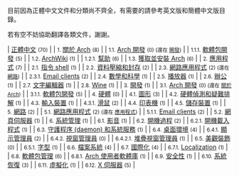 目前因為正體中文文件和分類尚不齊全，有需要的請參考英文版和簡體中文版目錄。

若有空不妨協助翻譯各類文件，謝謝。

| [正體中文](/index.php/Category:%E6%AD%A3%E9%AB%94%E4%B8%AD%E6%96%87 "Category:正體中文") <small>(70)</small> |
| <small>1.</small> [關於 Arch](/index.php/Category:About_Arch_(%E6%AD%A3%E9%AB%94%E4%B8%AD%E6%96%87) "Category:About Arch (正體中文)") <small>(8)</small> |
| <small>1.1.</small> [Arch 開發](/index.php/Category:Arch_development_(%E6%AD%A3%E9%AB%94%E4%B8%AD%E6%96%87) "Category:Arch development (正體中文)") <small>(0) (還在 [開發](/index.php/Category:Development_(%E6%AD%A3%E9%AB%94%E4%B8%AD%E6%96%87) "Category:Development (正體中文)"))</small> |
| <small>1.1.1.</small> [軟體包開發](/index.php/Category:Package_development_(%E6%AD%A3%E9%AB%94%E4%B8%AD%E6%96%87) "Category:Package development (正體中文)") <small>(5)</small> |
| <small>1.2.</small> [ArchWiki](/index.php/Category:ArchWiki_(%E6%AD%A3%E9%AB%94%E4%B8%AD%E6%96%87) "Category:ArchWiki (正體中文)") <small>(1)</small> |
| <small>1.2.1.</small> [幫助](/index.php/Category:Help_(%E6%AD%A3%E9%AB%94%E4%B8%AD%E6%96%87) "Category:Help (正體中文)") <small>(6)</small> |
| <small>1.3.</small> [獲取並安裝 Arch](/index.php/Category:Getting_and_installing_Arch_(%E6%AD%A3%E9%AB%94%E4%B8%AD%E6%96%87) "Category:Getting and installing Arch (正體中文)") <small>(6)</small> |
| <small>2.</small> [應用程式](/index.php/Category:Applications_(%E6%AD%A3%E9%AB%94%E4%B8%AD%E6%96%87) "Category:Applications (正體中文)") <small>(7)</small> |
| <small>2.1.</small> [指令 shell](/index.php/Category:Command_shells_(%E6%AD%A3%E9%AB%94%E4%B8%AD%E6%96%87) "Category:Command shells (正體中文)") <small>(1)</small> |
| <small>2.2.</small> [資料壓縮和封存](/index.php/Category:Data_compression_and_archiving_(%E6%AD%A3%E9%AB%94%E4%B8%AD%E6%96%87) "Category:Data compression and archiving (正體中文)") <small>(2)</small> |
| <small>2.3.</small> [網路應用程式](/index.php/Category:Internet_applications_(%E6%AD%A3%E9%AB%94%E4%B8%AD%E6%96%87) "Category:Internet applications (正體中文)") <small>(2) (還在 [網路](/index.php/Category:Networking_(%E6%AD%A3%E9%AB%94%E4%B8%AD%E6%96%87) "Category:Networking (正體中文)"))</small> |
| <small>2.3.1.</small> [Email clients](/index.php/Category:Email_clients_(%E6%AD%A3%E9%AB%94%E4%B8%AD%E6%96%87) "Category:Email clients (正體中文)") <small>(2)</small> |
| <small>2.4.</small> [數學和科學](/index.php/Category:Mathematics_and_science_(%E6%AD%A3%E9%AB%94%E4%B8%AD%E6%96%87) "Category:Mathematics and science (正體中文)") <small>(1)</small> |
| <small>2.5.</small> [播放器](/index.php/Category:Multimedia_players_(%E6%AD%A3%E9%AB%94%E4%B8%AD%E6%96%87) "Category:Multimedia players (正體中文)") <small>(1)</small> |
| <small>2.6.</small> [辦公](/index.php/Category:Office_(%E6%AD%A3%E9%AB%94%E4%B8%AD%E6%96%87) "Category:Office (正體中文)") <small>(1)</small> |
| <small>2.7.</small> [文字編輯器](/index.php/Category:Text_editors_(%E6%AD%A3%E9%AB%94%E4%B8%AD%E6%96%87) "Category:Text editors (正體中文)") <small>(1)</small> |
| <small>2.8.</small> [Wine](/index.php/Category:Wine_(%E6%AD%A3%E9%AB%94%E4%B8%AD%E6%96%87) "Category:Wine (正體中文)") <small>(1)</small> |
| <small>3.</small> [開發](/index.php/Category:Development_(%E6%AD%A3%E9%AB%94%E4%B8%AD%E6%96%87) "Category:Development (正體中文)") <small>(1)</small> |
| <small>3.1.</small> [Arch 開發](/index.php/Category:Arch_development_(%E6%AD%A3%E9%AB%94%E4%B8%AD%E6%96%87) "Category:Arch development (正體中文)") <small>(0) (還在 [關於 Arch](/index.php/Category:About_Arch_(%E6%AD%A3%E9%AB%94%E4%B8%AD%E6%96%87) "Category:About Arch (正體中文)"))</small> |
| <small>3.1.1.</small> [軟體包開發](/index.php/Category:Package_development_(%E6%AD%A3%E9%AB%94%E4%B8%AD%E6%96%87) "Category:Package development (正體中文)") <small>(5)</small> |
| <small>4.</small> [硬體](/index.php/Category:Hardware_(%E6%AD%A3%E9%AB%94%E4%B8%AD%E6%96%87) "Category:Hardware (正體中文)") <small>(0)</small> |
| <small>4.1.</small> [圖形](/index.php/Category:Graphics_(%E6%AD%A3%E9%AB%94%E4%B8%AD%E6%96%87) "Category:Graphics (正體中文)") <small>(3)</small> |
| <small>4.2.</small> [硬體偵測和疑難排解](/index.php/Category:Hardware_detection_and_troubleshooting_(%E6%AD%A3%E9%AB%94%E4%B8%AD%E6%96%87) "Category:Hardware detection and troubleshooting (正體中文)") <small>(1)</small> |
| <small>4.3.</small> [輸入裝置](/index.php/Category:Input_devices_(%E6%AD%A3%E9%AB%94%E4%B8%AD%E6%96%87) "Category:Input devices (正體中文)") <small>(1)</small> |
| <small>4.3.1.</small> [滑鼠](/index.php/Category:Mice_(%E6%AD%A3%E9%AB%94%E4%B8%AD%E6%96%87) "Category:Mice (正體中文)") <small>(2)</small> |
| <small>4.4.</small> [印表機](/index.php/Category:Printers_(%E6%AD%A3%E9%AB%94%E4%B8%AD%E6%96%87) "Category:Printers (正體中文)") <small>(1)</small> |
| <small>4.5.</small> [儲存裝置](/index.php/Category:Storage_(%E6%AD%A3%E9%AB%94%E4%B8%AD%E6%96%87) "Category:Storage (正體中文)") <small>(1)</small> |
| <small>5.</small> [網路](/index.php/Category:Networking_(%E6%AD%A3%E9%AB%94%E4%B8%AD%E6%96%87) "Category:Networking (正體中文)") <small>(2)</small> |
| <small>5.1.</small> [網路應用程式](/index.php/Category:Internet_applications_(%E6%AD%A3%E9%AB%94%E4%B8%AD%E6%96%87) "Category:Internet applications (正體中文)") <small>(2) (還在 [應用程式](/index.php/Category:Applications_(%E6%AD%A3%E9%AB%94%E4%B8%AD%E6%96%87) "Category:Applications (正體中文)"))</small> |
| <small>5.1.1.</small> [Email clients](/index.php/Category:Email_clients_(%E6%AD%A3%E9%AB%94%E4%B8%AD%E6%96%87) "Category:Email clients (正體中文)") <small>(2)</small> |
| <small>5.2.</small> [網頁伺服器](/index.php/Category:Web_server_(%E6%AD%A3%E9%AB%94%E4%B8%AD%E6%96%87) "Category:Web server (正體中文)") <small>(1)</small> |
| <small>6.</small> [系統管理](/index.php/Category:System_administration_(%E6%AD%A3%E9%AB%94%E4%B8%AD%E6%96%87) "Category:System administration (正體中文)") <small>(1)</small> |
| <small>6.1.</small> [影音](/index.php/Category:Audio/Video_(%E6%AD%A3%E9%AB%94%E4%B8%AD%E6%96%87) "Category:Audio/Video (正體中文)") <small>(1)</small> |
| <small>6.2.</small> [開機過程](/index.php/Category:Boot_process_(%E6%AD%A3%E9%AB%94%E4%B8%AD%E6%96%87) "Category:Boot process (正體中文)") <small>(2)</small> |
| <small>6.2.1.</small> [開機載入程式](/index.php/Category:Boot_loaders_(%E6%AD%A3%E9%AB%94%E4%B8%AD%E6%96%87) "Category:Boot loaders (正體中文)") <small>(1)</small> |
| <small>6.3.</small> [守護程序 (daemon) 和系統服務](/index.php/Category:Daemons_and_system_services_(%E6%AD%A3%E9%AB%94%E4%B8%AD%E6%96%87) "Category:Daemons and system services (正體中文)") <small>(1)</small> |
| <small>6.4.</small> [桌面環境](/index.php/Category:Desktop_environments_(%E6%AD%A3%E9%AB%94%E4%B8%AD%E6%96%87) "Category:Desktop environments (正體中文)") <small>(4)</small> |
| <small>6.4.1.</small> [顯示管理員](/index.php/Category:Display_managers_(%E6%AD%A3%E9%AB%94%E4%B8%AD%E6%96%87) "Category:Display managers (正體中文)") <small>(2)</small> |
| <small>6.4.2.</small> [視窗管理員](/index.php/Category:Window_managers_(%E6%AD%A3%E9%AB%94%E4%B8%AD%E6%96%87) "Category:Window managers (正體中文)") <small>(0)</small> |
| <small>6.4.2.1.</small> [堆疊視窗管理員](/index.php/Category:Stacking_WMs_(%E6%AD%A3%E9%AB%94%E4%B8%AD%E6%96%87) "Category:Stacking WMs (正體中文)") <small>(1)</small> |
| <small>6.5.</small> [美觀裝飾](/index.php/Category:Eye_candy_(%E6%AD%A3%E9%AB%94%E4%B8%AD%E6%96%87) "Category:Eye candy (正體中文)") <small>(0)</small> |
| <small>6.5.1.</small> [字型](/index.php/Category:Fonts_(%E6%AD%A3%E9%AB%94%E4%B8%AD%E6%96%87) "Category:Fonts (正體中文)") <small>(1)</small> |
| <small>6.6.</small> [檔案系統](/index.php/Category:File_systems_(%E6%AD%A3%E9%AB%94%E4%B8%AD%E6%96%87) "Category:File systems (正體中文)") <small>(4)</small> |
| <small>6.7.</small> [國際化](/index.php/Category:Internationalization_(%E6%AD%A3%E9%AB%94%E4%B8%AD%E6%96%87) "Category:Internationalization (正體中文)") <small>(4)</small> |
| <small>6.7.1.</small> [Localization](/index.php/Category:Localization_(%E6%AD%A3%E9%AB%94%E4%B8%AD%E6%96%87) "Category:Localization (正體中文)") <small>(1)</small> |
| <small>6.8.</small> [軟體包管理](/index.php/Category:Package_management_(%E6%AD%A3%E9%AB%94%E4%B8%AD%E6%96%87) "Category:Package management (正體中文)") <small>(6)</small> |
| <small>6.8.1.</small> [Arch 使用者軟體庫](/index.php/Category:Arch_User_Repository_(%E6%AD%A3%E9%AB%94%E4%B8%AD%E6%96%87) "Category:Arch User Repository (正體中文)") <small>(1)</small> |
| <small>6.9.</small> [安全性](/index.php/Category:Security_(%E6%AD%A3%E9%AB%94%E4%B8%AD%E6%96%87) "Category:Security (正體中文)") <small>(1)</small> |
| <small>6.10.</small> [系統恢復](/index.php/Category:System_recovery_(%E6%AD%A3%E9%AB%94%E4%B8%AD%E6%96%87) "Category:System recovery (正體中文)") <small>(3)</small> |
| <small>6.11.</small> [虛擬化](/index.php/Category:Virtualization_(%E6%AD%A3%E9%AB%94%E4%B8%AD%E6%96%87) "Category:Virtualization (正體中文)") <small>(1)</small> |
| <small>6.12.</small> [X 伺服器](/index.php/Category:X_server_(%E6%AD%A3%E9%AB%94%E4%B8%AD%E6%96%87) "Category:X server (正體中文)") <small>(5)</small> |